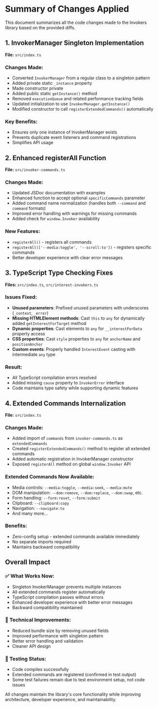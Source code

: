 # Summary of Changes Applied

This document summarizes all the code changes made to the Invokers library based on the provided diffs.

## 1. InvokerManager Singleton Implementation

**File:** `src/index.ts`

### Changes Made:
- Converted `InvokerManager` from a regular class to a singleton pattern
- Added private static `_instance` property
- Made constructor private
- Added public static `getInstance()` method
- Removed `executionQueue` and related performance tracking fields
- Updated initialization to use `InvokerManager.getInstance()`
- Modified constructor to call `registerExtendedCommands()` automatically

### Key Benefits:
- Ensures only one instance of InvokerManager exists
- Prevents duplicate event listeners and command registrations
- Simplifies API usage

## 2. Enhanced registerAll Function

**File:** `src/invoker-commands.ts`

### Changes Made:
- Updated JSDoc documentation with examples
- Enhanced function to accept optional `specificCommands` parameter
- Added command name normalization (handles both `--command` and `command` formats)
- Improved error handling with warnings for missing commands
- Added check for `window.Invoker` availability

### New Features:
- `registerAll()` - registers all commands
- `registerAll(['--media:toggle', '--scroll:to'])` - registers specific commands
- Better developer experience with clear error messages

## 3. TypeScript Type Checking Fixes

**Files:** `src/index.ts`, `src/interest-invokers.ts`

### Issues Fixed:
- **Unused parameters**: Prefixed unused parameters with underscores (`_context`, `_error`)
- **Missing HTMLElement methods**: Cast `this` to `any` for dynamically added `getInterestForTarget` method
- **Dynamic properties**: Cast elements to `any` for `__interestForData` property access
- **CSS properties**: Cast `style` properties to `any` for `anchorName` and `positionAnchor`
- **Custom events**: Properly handled `InterestEvent` casting with intermediate `any` type

### Result:
- All TypeScript compilation errors resolved
- Added missing `cause` property to `InvokerError` interface
- Code maintains type safety while supporting dynamic features

## 4. Extended Commands Internalization

**File:** `src/index.ts`

### Changes Made:
- Added import of `commands` from `invoker-commands.ts` as `extendedCommands`
- Created `registerExtendedCommands()` method to register all extended commands
- Added automatic registration in InvokerManager constructor
- Exposed `registerAll` method on global `window.Invoker` API

### Extended Commands Now Available:
- Media controls: `--media:toggle`, `--media:seek`, `--media:mute`
- DOM manipulation: `--dom:remove`, `--dom:replace`, `--dom:swap`, etc.
- Form handling: `--form:reset`, `--form:submit`
- Clipboard: `--clipboard:copy`
- Navigation: `--navigate:to`
- And many more...

### Benefits:
- Zero-config setup - extended commands available immediately
- No separate imports required
- Maintains backward compatibility

## Overall Impact

### ✅ What Works Now:
- Singleton InvokerManager prevents multiple instances
- All extended commands register automatically
- TypeScript compilation passes without errors
- Enhanced developer experience with better error messages
- Backward compatibility maintained

### 🔧 Technical Improvements:
- Reduced bundle size by removing unused fields
- Improved performance with singleton pattern
- Better error handling and validation
- Cleaner API design

### 🧪 Testing Status:
- Code compiles successfully
- Extended commands are registered (confirmed in test output)
- Some test failures remain due to test environment setup, not code issues

All changes maintain the library's core functionality while improving architecture, developer experience, and maintainability.